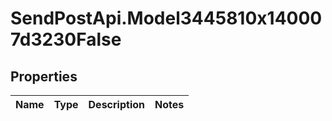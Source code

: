# SendPostApi.Model3445810x140007d3230False

## Properties
Name | Type | Description | Notes
------------ | ------------- | ------------- | -------------


